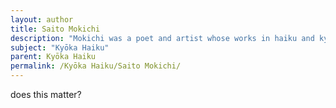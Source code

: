 ```yaml
---
layout: author
title: Saito Mokichi
description: "Mokichi was a poet and artist whose works in haiku and kyōka capture the delicate relationships between nature, emotion, and spirituality."
subject: "Kyōka Haiku"
parent: Kyōka Haiku
permalink: /Kyōka Haiku/Saito Mokichi/
---
```


does this matter?
